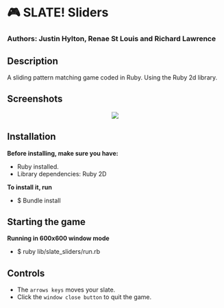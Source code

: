 <!--<style>#classes-title1{color:#261E1C;}</style>
<style>#classes-title2{color:#CC613B;}</style>
<style>#author-title1{color:#EE811E;}</style>
<style>#author-title2{color:#B90000;}</style>
<style>#author-title3{color:#359B2C;}</style>
<style>.code-commands{color:red;}</style>-->

# :video_game: <span id="game-title1">SLATE!</span> <span id="game-title2">Sliders</span>

### Authors: <span id="author-title1">Justin Hylton</span>, <span id="author-title2">Renae St Louis</span> and <span id="author-title3">Richard Lawrence</span>

## Description
A sliding pattern matching game coded in Ruby.  Using the Ruby 2d library.

## Screenshots

<div align="center">

![](resources/github/screenshots.png)

</div>

## Installation

**Before installing, make sure you have:**

* Ruby installed.
* Library dependencies: Ruby 2D

**To install it, run**

* <span class="code-commands">$ Bundle install</span>

## Starting the game

**Running in 600x600 window mode**

* <span class="code-commands">$ ruby lib/slate_sliders/run.rb</span>

## Controls

* The `arrows keys` moves your slate.
* Click the `window close button` to quit the game.